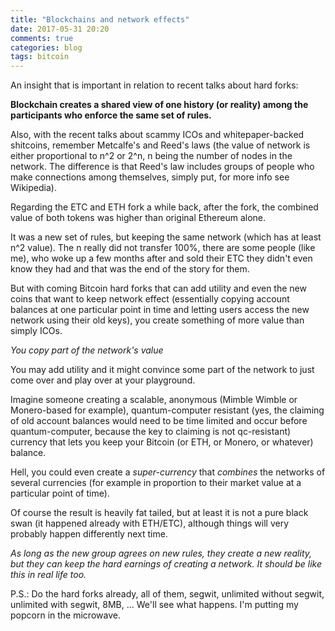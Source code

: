 ```yaml
---
title: "Blockchains and network effects"
date: 2017-05-31 20:20
comments: true
categories: blog
tags: bitcoin
---
```


An insight that is important in relation to recent talks about hard forks:

**Blockchain creates a shared view of one history (or reality) among the participants who enforce the same set of rules.**

Also, with the recent talks about scammy ICOs and whitepaper-backed shitcoins, remember Metcalfe's and Reed's laws (the value of network is either proportional to n^2 or 2^n, n being the number of nodes in the network. The difference is that Reed's law includes groups of people who make connections among themselves, simply put, for more info see Wikipedia).

<!--more-->

Regarding the ETC and ETH fork a while back, after the fork, the combined value of both tokens was higher than original Ethereum alone.

It was a new set of rules, but keeping the same network (which has at least n^2 value). The n really did not transfer 100%, there are some people (like me), who woke up a few months after and sold their ETC they didn't even know they had and that was the end of the story for them.

But with coming Bitcoin hard forks that can add utility and even the new coins that want to keep network effect (essentially copying account balances at one particular point in time and letting users access the new network using their old keys), you create something of more value than simply ICOs.

*You copy part of the network's value*

You may add utility and it might convince some part of the network to just come over and play over at your playground.

Imagine someone creating a scalable, anonymous (Mimble Wimble or Monero-based for example), quantum-computer resistant (yes, the claiming of old account balances would need to be time limited and occur before quantum-computer, because the key to claiming is not qc-resistant) currency that lets you keep your Bitcoin (or ETH, or Monero, or whatever) balance.

Hell, you could even create a *super-currency* that *combines* the networks of several currencies (for example in proportion to their market value at a particular point of time).

Of course the result is heavily fat tailed, but at least it is not a pure black swan (it happened already with ETH/ETC), although things will very probably happen differently next time.

*As long as the new group agrees on new rules, they create a new reality, but they can keep the hard earnings of creating a network. It should be like this in real life too.*

P.S.: Do the hard forks already, all of them, segwit, unlimited without segwit, unlimited with segwit, 8MB, ... We'll see what happens. I'm putting my popcorn in the microwave.
